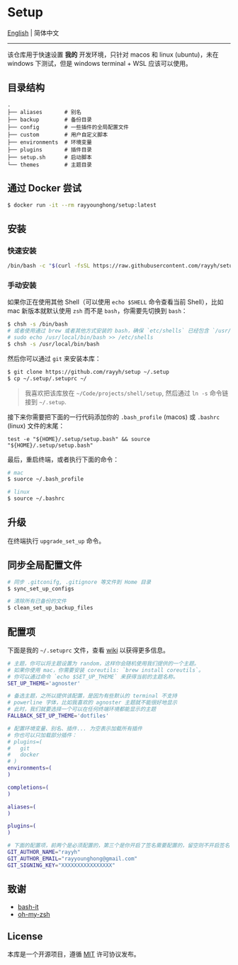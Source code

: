 # Setup

[English](README.md) | 简体中文

---

该仓库用于快速设置 **我的** 开发环境，只针对 macos 和 linux (ubuntu)，未在 windows 下测试，但是 windows terminal + WSL 应该可以使用。

## 目录结构

```
.
├── aliases       # 别名
├── backup        # 备份目录
├── config        # 一些插件的全局配置文件
├── custom        # 用户自定义脚本
├── environments  # 环境变量
├── plugins       # 插件目录
├── setup.sh      # 启动脚本
└── themes        # 主题目录
```

## 通过 Docker 尝试

```bash
$ docker run -it --rm rayyounghong/setup:latest
```

## 安装

### 快速安装

```bash
/bin/bash -c "$(curl -fsSL https://raw.githubusercontent.com/rayyh/setup/master/install.sh)"
```

### 手动安装

如果你正在使用其他 Shell（可以使用 `echo $SHELL` 命令查看当前 Shell），比如 mac 新版本就默认使用 `zsh` 而不是 `bash`，你需要先切换到 `bash`：

```bash
$ chsh -s /bin/bash
# 或者使用通过 brew 或者其他方式安装的 bash，确保 `etc/shells` 已经包含 `/usr/local/bin/bash`
# sudo echo /usr/local/bin/bash >> /etc/shells
$ chsh -s /usr/local/bin/bash
```

然后你可以通过 `git` 来安装本库：

```bash
$ git clone https://github.com/rayyh/setup ~/.setup
$ cp ~/.setup/.setuprc ~/
```

> 我喜欢把该库放在 `~/Code/projects/shell/setup`, 然后通过 `ln -s` 命令链接到 `~/.setup`.

接下来你需要把下面的一行代码添加你的 `.bash_profile` (macos) 或 `.bashrc` (linux) 文件的末尾：

```
test -e "${HOME}/.setup/setup.bash" && source "${HOME}/.setup/setup.bash"
```

最后，重启终端，或者执行下面的命令：

```bash
# mac
$ suorce ~/.bash_profile

# linux
$ source ~/.bashrc
```

## 升级

在终端执行 `upgrade_set_up` 命令。

## 同步全局配置文件

```bash
# 同步 .gitconifg, .gitignore 等文件到 Home 目录
$ sync_set_up_configs 

# 清除所有已备份的文件
$ clean_set_up_backup_files
```

## 配置项

下面是我的 `~/.setuprc` 文件，查看 [wiki](https://github.com/RayYH/setup/wiki) 以获得更多信息。

```bash
# 主题，你可以将主题设置为 random，这样你会随机使用我们提供的一个主题。
# 如果你使用 mac，你需要安装 coreutils: `brew install coreutils`。
# 你可以通过命令 `echo $SET_UP_THEME` 来获得当前的主题名称。
SET_UP_THEME='agnoster'

# 备选主题，之所以提供该配置，是因为有些默认的 terminal 不支持
# powerline 字体，比如我喜欢的 agnoster 主题就不能很好地显示
# 此时，我们就要选择一个可以在任何终端环境都能显示的主题
FALLBACK_SET_UP_THEME='dotfiles'

# 配置环境变量、别名、插件... 为空表示加载所有插件
# 你也可以只加载部分插件：
# plugins=(
#   git
#   docker
# )
environments=(
)

completions=(
)

aliases=(
)

plugins=(
)

# 下面的配置项，前两个是必须配置的，第三个是你开启了签名需要配置的，留空则不开启签名
GIT_AUTHOR_NAME="rayyh"
GIT_AUTHOR_EMAIL="rayyounghong@gmail.com"
GIT_SIGNING_KEY="XXXXXXXXXXXXXXXX"
```

## 致谢

+ [bash-it](https://github.com/Bash-it/bash-it)
+ [oh-my-zsh](https://github.com/ohmyzsh/ohmyzsh)

## License

本库是一个开源项目，遵循 [MIT](LICENSE) 许可协议发布。
